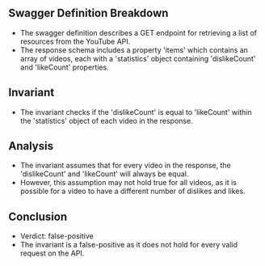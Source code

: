 ## Swagger Definition Breakdown
- The swagger definition describes a GET endpoint for retrieving a list of resources from the YouTube API.
- The response schema includes a property 'items' which contains an array of videos, each with a 'statistics' object containing 'dislikeCount' and 'likeCount' properties.

## Invariant
- The invariant checks if the 'dislikeCount' is equal to 'likeCount' within the 'statistics' object of each video in the response.

## Analysis
- The invariant assumes that for every video in the response, the 'dislikeCount' and 'likeCount' will always be equal.
- However, this assumption may not hold true for all videos, as it is possible for a video to have a different number of dislikes and likes.

## Conclusion
- Verdict: false-positive
- The invariant is a false-positive as it does not hold for every valid request on the API.
